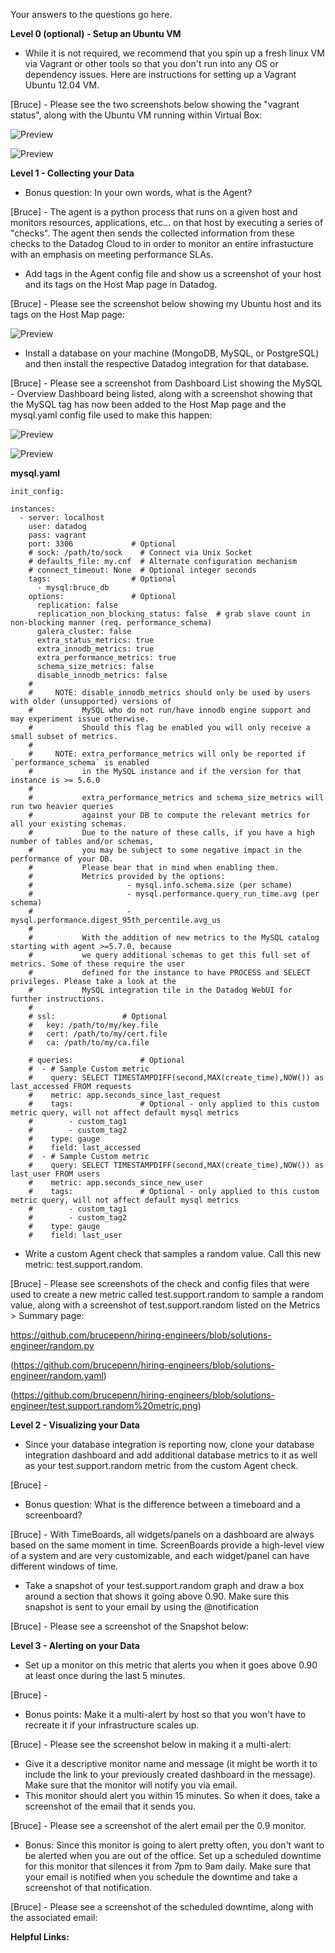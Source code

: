 Your answers to the questions go here.

**Level 0 (optional) - Setup an Ubuntu VM**

* While it is not required, we recommend that you spin up a fresh linux VM via Vagrant or other tools so that you don't run into any OS or dependency issues. Here are instructions for setting up a Vagrant Ubuntu 12.04 VM.

[Bruce] - Please see the two screenshots below showing the "vagrant status", along with the Ubuntu VM running within Virtual Box:

![Preview](https://github.com/brucepenn/hiring-engineers/blob/solutions-engineer/Vagrant%20Status.png)

![Preview](https://github.com/brucepenn/hiring-engineers/blob/solutions-engineer/Virtual%20Box%20Showing%20VM%20Running%20.png)

**Level 1 - Collecting your Data**

* Bonus question: In your own words, what is the Agent?

[Bruce] - The agent is a python process that runs on a given host and monitors resources, applications, etc... on that host by executing a series of "checks".  The agent then sends the collected information from these checks to the Datadog Cloud to in order to monitor an  entire infrastucture with an emphasis on meeting performance SLAs.

* Add tags in the Agent config file and show us a screenshot of your host and its tags on the Host Map page in Datadog.

[Bruce] - Please see the screenshot below showing my Ubuntu host and its tags on the Host Map page:

![Preview](https://github.com/brucepenn/hiring-engineers/blob/solutions-engineer/My%20host%20and%20its%20tags%20on%20the%20Host%20Map.png)

* Install a database on your machine (MongoDB, MySQL, or PostgreSQL) and then install the respective Datadog integration for that database.

[Bruce] - Please see a screenshot from Dashboard List showing the MySQL - Overview Dashboard being listed, along with a screenshot showing that the MySQL tag has now been added to the Host Map page and the mysql.yaml config file used to make this happen:

![Preview](https://github.com/brucepenn/hiring-engineers/blob/solutions-engineer/Dashboard%20List.png)

![Preview](https://github.com/brucepenn/hiring-engineers/blob/solutions-engineer/My%20host%20and%20its%20tags%20on%20the%20Host%20Map%20with%20MySQL.png)

**mysql.yaml**

```
init_config:

instances:
  - server: localhost
    user: datadog
    pass: vagrant
    port: 3306             # Optional
    # sock: /path/to/sock    # Connect via Unix Socket
    # defaults_file: my.cnf  # Alternate configuration mechanism
    # connect_timeout: None  # Optional integer seconds
    tags:                  # Optional
      - mysql:bruce_db
    options:               # Optional
      replication: false
      replication_non_blocking_status: false  # grab slave count in non-blocking manner (req. performance_schema)
      galera_cluster: false
      extra_status_metrics: true
      extra_innodb_metrics: true
      extra_performance_metrics: true
      schema_size_metrics: false
      disable_innodb_metrics: false
    #
    #     NOTE: disable_innodb_metrics should only be used by users with older (unsupported) versions of
    #           MySQL who do not run/have innodb engine support and may experiment issue otherwise.
    #           Should this flag be enabled you will only receive a small subset of metrics.
    #
    #     NOTE: extra_performance_metrics will only be reported if `performance_schema` is enabled
    #           in the MySQL instance and if the version for that instance is >= 5.6.0
    #
    #           extra_performance_metrics and schema_size_metrics will run two heavier queries
    #           against your DB to compute the relevant metrics for all your existing schemas.
    #           Due to the nature of these calls, if you have a high number of tables and/or schemas,
    #           you may be subject to some negative impact in the performance of your DB.
    #           Please bear that in mind when enabling them.
    #           Metrics provided by the options:
    #                     - mysql.info.schema.size (per schame)
    #                     - mysql.performance.query_run_time.avg (per schema)
    #                     - mysql.performance.digest_95th_percentile.avg_us
    #
    #           With the addition of new metrics to the MySQL catalog starting with agent >=5.7.0, because
    #           we query additional schemas to get this full set of metrics. Some of these require the user
    #           defined for the instance to have PROCESS and SELECT privileges. Please take a look at the
    #           MySQL integration tile in the Datadog WebUI for further instructions.
    #
    # ssl:               # Optional
    #   key: /path/to/my/key.file
    #   cert: /path/to/my/cert.file
    #   ca: /path/to/my/ca.file

    # queries:               # Optional
    #  - # Sample Custom metric
    #    query: SELECT TIMESTAMPDIFF(second,MAX(create_time),NOW()) as last_accessed FROM requests
    #    metric: app.seconds_since_last_request
    #    tags:               # Optional - only applied to this custom metric query, will not affect default mysql metrics
    #        - custom_tag1
    #        - custom_tag2
    #    type: gauge
    #    field: last_accessed
    #  - # Sample Custom metric
    #    query: SELECT TIMESTAMPDIFF(second,MAX(create_time),NOW()) as last_user FROM users
    #    metric: app.seconds_since_new_user
    #    tags:               # Optional - only applied to this custom metric query, will not affect default mysql metrics
    #        - custom_tag1
    #        - custom_tag2
    #    type: gauge
    #    field: last_user
```

* Write a custom Agent check that samples a random value. Call this new metric: test.support.random.

[Bruce] - Please see screenshots of the check and config files that were used to create a new metric called test.support.random to sample a random value, along with a screenshot of test.support.random listed on the Metrics > Summary page:

https://github.com/brucepenn/hiring-engineers/blob/solutions-engineer/random.py

(https://github.com/brucepenn/hiring-engineers/blob/solutions-engineer/random.yaml)

(https://github.com/brucepenn/hiring-engineers/blob/solutions-engineer/test.support.random%20metric.png)

**Level 2 - Visualizing your Data**

* Since your database integration is reporting now, clone your database integration dashboard and add additional database metrics to it as well as your test.support.random metric from the custom Agent check.

[Bruce] - 

* Bonus question: What is the difference between a timeboard and a screenboard?

[Bruce] - With TimeBoards, all widgets/panels on a dashboard are always based on the same moment in time.  ScreenBoards provide a high-level view of a system and are very customizable, and each widget/panel can have different windows of time.

* Take a snapshot of your test.support.random graph and draw a box around a section that shows it going above 0.90. Make sure this snapshot is sent to your email by using the @notification

[Bruce] - Please see a screenshot of the Snapshot below:



**Level 3 - Alerting on your Data**

* Set up a monitor on this metric that alerts you when it goes above 0.90 at least once during the last 5 minutes.

[Bruce] - 

* Bonus points: Make it a multi-alert by host so that you won't have to recreate it if your infrastructure scales up.

[Bruce] - Please see the screenshot below in making it a multi-alert:

* Give it a descriptive monitor name and message (it might be worth it to include the link to your previously created dashboard in the message). Make sure that the monitor will notify you via email.
* This monitor should alert you within 15 minutes. So when it does, take a screenshot of the email that it sends you.

[Bruce] - Please see a screenshot of the alert email per the 0.9 monitor.

* Bonus: Since this monitor is going to alert pretty often, you don't want to be alerted when you are out of the office. Set up a scheduled downtime for this monitor that silences it from 7pm to 9am daily. Make sure that your email is notified when you schedule the downtime and take a screenshot of that notification.

[Bruce] - Please see a screenshot of the scheduled downtime, along with the associated email:



**Helpful Links:**
